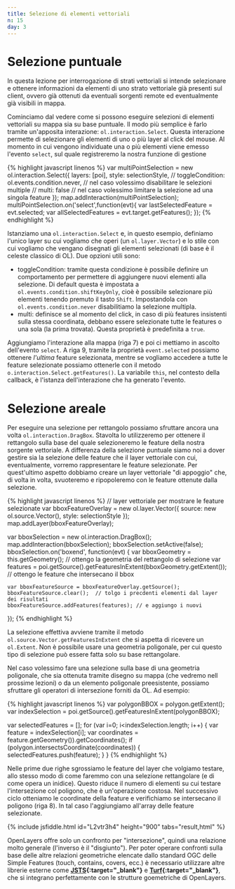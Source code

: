 ```yaml
---
title: Selezione di elementi vettoriali
n: 15
day: 3
---
```

Selezione puntuale
==================
In questa lezione per interrogazione di strati vettoriali si intende selezionare e ottenere informazioni da elementi di uno strato vettoriale già presenti sul client, ovvero già ottenuti da eventuali sorgenti remote ed eventualmente già visibili in mappa.

Cominciamo dal vedere come si possono eseguire selezioni di elementi vettoriali su mappa sia su base puntuale. Il modo più semplice è farlo tramite un'apposita interazione: `ol.interaction.Select`.
Questa interazione permette di selezionare gli elementi di uno o più layer al click del mouse. Al momento in cui vengono individuate una o più elementi viene emesso l'evento `select`, sul quale registreremo la nostra funzione di gestione

{% highlight javascript linenos %}
var multiPointSelection = new ol.interaction.Select({
    layers: [poi],
    style: selectionStyle,
    // toggleCondition: ol.events.condition.never, // nel caso volessimo disabilitare le selezioni multiple
    // multi: false // nel caso volessimo limitare la selezione ad una singola feature
});
map.addInteraction(multiPointSelection);
multiPointSelection.on('select',function(evt){
    var lastSelectedFeature = evt.selected;
    var allSelectedFeatures = evt.target.getFeatures();
});
{% endhighlight %}

Istanziamo una `ol.interaction.Select` e, in questo esempio, definiamo l'unico layer su cui vogliamo che operi (un `ol.layer.Vector`) e lo stile con cui vogliamo che vengano disegnati gli elementi selezionati (di base è il celeste classico di OL).
Due opzioni utili sono:

* toggleCondition: tramite questa condizione è possibile definire un comportamento per permettere di aggiungere nuovi elementi alla selezione. Di default questa è impostata a `ol.events.condition.shiftKeyOnly`, cioè è possibile selezionare più elementi tenendo premuto il tasto `Shift`. Impostandola con `ol.events.condition.never` disabilitiamo la selezione multipla.
* multi: definisce se al momento del click, in caso di più features insistenti sulla stessa coordinata, debbano essere selezionate tutte le features o una sola (la prima trovata). Questa proprietà è predefinita a `true`.

Aggiungiamo l'interazione alla mappa (riga 7) e poi ci mettiamo in ascolto dell'evento `select`. A riga 9, tramite la proprietà `event.selected` possiamo ottenere *l'ultima* feature selezionata, mentre se vogliamo accedere a tutte le feature selezionate possiamo ottenerle con il metodo `o.interaction.Select.getFeatures()`. La variabile `this`, nel contesto della callback, è l'istanza dell'interazione che ha generato l'evento.

Selezione areale
================
Per eseguire una selezione per rettangolo possiamo sfruttare ancora una volta `ol.interaction.DragBox`. Stavolta lo utilizzeremo per ottenere il rettangolo sulla base del quale selezioneremo le feature della nostra sorgente vettoriale.
A differenza della selezione puntuale siamo noi a dover gestire sia la selezione delle feature che il layer vettoriale con cui, eventualmente, vorremo rappresentare le feature selezionate. 
Per quest'ultimo aspetto dobbiamo creare un layer vettoriale "di appoggio" che, di volta in volta, svuoteremo e ripopoleremo con le feature ottenute dalla selezione.

{% highlight javascript linenos %}
// layer vettoriale per mostrare le feature selezionate
var bboxFeatureOverlay = new ol.layer.Vector({
    source: new ol.source.Vector(),
    style: selectionStyle
});
map.addLayer(bboxFeatureOverlay);

var bboxSelection = new ol.interaction.DragBox();
map.addInteraction(bboxSelection);
bboxSelection.setActive(false);
bboxSelection.on('boxend', function(evt) {
    var bboxGeometry = this.getGeometry(); // ottengo la geometria del rettangolo di selezione
    var features = poi.getSource().getFeaturesInExtent(bboxGeometry.getExtent()); // ottengo le feature che intersecano il bbox
    
    var bboxFeatureSource = bboxFeatureOverlay.getSource();
    bboxFeatureSource.clear();  // tolgo i precdenti elementi dal layer dei risultati
    bboxFeatureSource.addFeatures(features); // e aggiungo i nuovi
});
{% endhighlight %}

La selezione effettiva avviene tramite il metodo `ol.source.Vector.getFeaturesInExtent` che si aspetta di ricevere un `ol.Extent`. Non è possibile usare una geometria poligonale, per cui questo tipo di selezione può essere fatta solo su base rettangolare.

Nel caso volessimo fare una selezione sulla base di una geometria poligonale, che sia ottenuta tramite disegno su mappa (che vedremo nell prossime lezioni) o da un elemento poligonale preesistente, possiamo sfruttare gli operatori di intersezione forniti da OL. Ad esempio:

{% highlight javascript linenos %}
var polygonBBOX = polygon.getExtent();
var indexSelection = poi.getSource().getFeaturesInExtent(polygonBBOX);

var selectedFeatures = [];
for (var i=0; i<indexSelection.length; i++) {
    var feature = indexSelection[i];
    var coordinates = feature.getGeometry()).getCoordinates();
    if (polygon.intersectsCoordinate(coordinates)) {
        selectedFeatures.push(feature);
    }
}
{% endhighlight %}

Nelle prime due righe sgrossiamo le feature del layer che volgiamo testare, allo stesso modo di come faremmo con una selezione rettangolare (e di come opera un inidice). Questo riduce il numero di elementi su cui testare l'intersezione col poligono, che è un'operazione costosa.
Nel successivo ciclo otteniamo le coordinate della feature e verifichiamo se intersecano il poligono (riga 8). In tal caso l'aggiungiamo all'array delle feature selezionate.

{% include jsfiddle.html id="L2vtr3h4" height="900" tabs="result,html" %}

OpenLayers offre solo un confronto per "intersezione", quindi una relazione molto generale (l'inverso è il "disgiunto"). Per poter operare confronti sulla base delle altre relazioni geometriche elencate dallo standard OGC delle Simple Features (touch, contains, covers, ecc.) è necessario utilizzare altre librerie esterne come **[JSTS](http://bjornharrtell.github.io/jsts/){:target="_blank"}** e **[Turf](http://turfjs.org/){:target="_blank"}**, che si integrano perfettamente con le strutture goemetriche di OpenLayers.